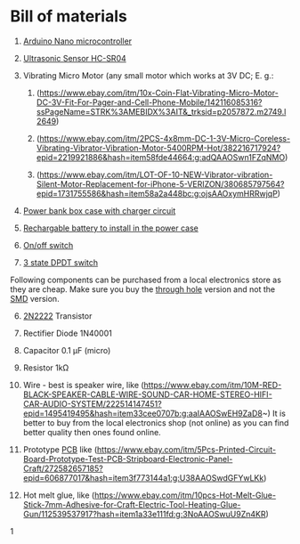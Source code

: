 # Bill of materials

1. [Arduino Nano microcontroller](https://www.ebay.com/itm/MINI-USB-Nano-V3-0-ATmega328P-CH340G-5V-16M-Micro-controller-board-Arduino-M47/291548871778?ssPageName=STRK%3AMEBIDX%3AIT&_trksid=p2057872.m2749.l2649)

2. [Ultrasonic Sensor HC-SR04](https://www.ebay.com/itm/1-2-5-10PCS-Ultrasonic-Module-HC-SR04-Distance-Transducer-Sensor-for-Arduino/112546863866?ssPageName=STRK%3AMEBIDX%3AIT&var=412941347380&_trksid=p2057872.m2749.l2649)

3. Vibrating Micro Motor (any small motor which works at 3V DC; E. g.:
   1. (https://www.ebay.com/itm/10x-Coin-Flat-Vibrating-Micro-Motor-DC-3V-Fit-For-Pager-and-Cell-Phone-Mobile/142116085316?ssPageName=STRK%3AMEBIDX%3AIT&_trksid=p2057872.m2749.l2649)

   2. (https://www.ebay.com/itm/2PCS-4x8mm-DC-1-3V-Micro-Coreless-Vibrating-Vibrator-Vibration-Motor-5400RPM-Hot/382216717924?epid=2219921886&hash=item58fde44664:g:adQAAOSwn1FZqNMO)

   3. (https://www.ebay.com/itm/LOT-OF-10-NEW-Vibrator-vibration-Silent-Motor-Replacement-for-iPhone-5-VERIZON/380685797564?epid=1731755586&hash=item58a2a448bc:g:ojsAAOxymHRRwjqP)

4. [Power bank box case with charger circuit](https://www.ebay.com/itm/2600mAh-Box-Case-Kit-Bank-Power-18650-Battery-HOT-DIY-Charger-USB-For-All-Phone/332198327461?ssPageName=STRK%3AMEBIDX%3AIT&var=541225900261&_trksid=p2057872.m2749.l2649)

5. [Rechargable battery to install in the power case](https://www.ebay.com/itm/10x-PKCELL-18650-Li-ion-Rechargeable-Battery-Bater%C3%ADa-Pila-3-7V-2200mAh-Flat-Top/131942744626?ssPageName=STRK%3AMEBIDX%3AIT&_trksid=p2057872.m2749.l2649)

6. [On/off switch](https://www.ebay.com/itm/10x-Red-Button-ON-OFF-SPST-2-Pin-Snap-In-Boat-Rocker-Switch-12A-125V-6A-250V-AC/310568187206?hash=item484f4e7546:g:nx8AAOSwvTBZuWxZ)

7. [3 state DPDT switch](https://www.ebay.com/itm/10-Pcs-6-Pins-2-Positions-DPDT-On-On-Mini-Slide-Switch-S6T6-K7L9/322869731297?epid=1569373440&hash=item4b2c891fe1:g:ThAAAOSwlaRaAjbD)

Following components can be purchased from a local electronics store as they are cheap. Make sure you buy the [through hole](https://en.wikipedia.org/wiki/Through-hole_technology) version and not the [SMD](https://en.wikipedia.org/wiki/Surface-mount_technology) version.

6. [2N2222](https://en.wikipedia.org/wiki/2N2222) Transistor 

7. Rectifier Diode 1N40001

8. Capacitor 0.1 μF (micro)

9. Resistor 1kΩ

10. Wire - best is speaker wire, like (https://www.ebay.com/itm/10M-RED-BLACK-SPEAKER-CABLE-WIRE-SOUND-CAR-HOME-STEREO-HIFI-CAR-AUDIO-SYSTEM/222514147451?epid=1495419495&hash=item33cee0707b:g:aaIAAOSwEH9ZaD8~) It is better to buy from the local electronics shop (not online) as you can find better quality then ones found online.

11. Prototype [PCB](https://en.wikipedia.org/wiki/Printed_circuit_board) like (https://www.ebay.com/itm/5Pcs-Printed-Circuit-Board-Prototype-Test-PCB-Stripboard-Electronic-Panel-Craft/272582657185?epid=606877017&hash=item3f773144a1:g:U38AAOSwdGFYwLKk)

12. Hot melt glue, like (https://www.ebay.com/itm/10pcs-Hot-Melt-Glue-Stick-7mm-Adhesive-for-Craft-Electric-Tool-Heating-Glue-Gun/112539537917?hash=item1a33e111fd:g:3NoAAOSwuU9Zn4KR)

1
